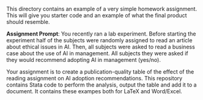 This directory contains an example of a very simple homework assignment. This will give you starter code and an example of what the final product should resemble. 
<p>
<b>Assignment Prompt</b>: You recently ran a lab experiment. Before starting the experiment half of the subjects were randomly assigned to read an article about ethical issues in AI. Then, all subjects were asked to read a business case about the use of AI in management. All subjects they were asked if they would recommend adopting AI in management (yes/no). 
<p>
Your assignment is to create a publication-quality table of the effect of the reading assignment on AI adoption recommendations. This repository contains Stata code to perform the analysis, output the table and add it to a document. It contains these exampes both for LaTeX and Word/Excel. 

